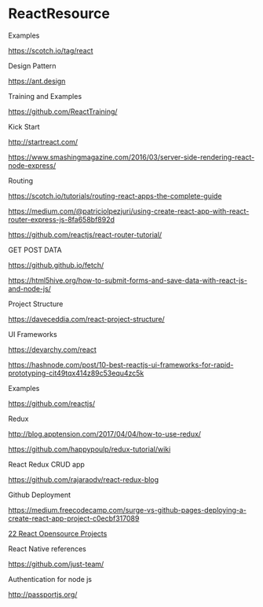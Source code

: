 # ReactResource

Examples

https://scotch.io/tag/react

Design Pattern

https://ant.design

Training and Examples

https://github.com/ReactTraining/

Kick Start

http://startreact.com/

https://www.smashingmagazine.com/2016/03/server-side-rendering-react-node-express/

Routing 

https://scotch.io/tutorials/routing-react-apps-the-complete-guide

https://medium.com/@patriciolpezjuri/using-create-react-app-with-react-router-express-js-8fa658bf892d

https://github.com/reactjs/react-router-tutorial/

GET POST DATA

https://github.github.io/fetch/

https://html5hive.org/how-to-submit-forms-and-save-data-with-react-js-and-node-js/

Project Structure

https://daveceddia.com/react-project-structure/

UI Frameworks

https://devarchy.com/react

https://hashnode.com/post/10-best-reactjs-ui-frameworks-for-rapid-prototyping-cit49tqx414z89c53equ4zc5k

Examples

https://github.com/reactjs/

Redux

http://blog.apptension.com/2017/04/04/how-to-use-redux/

https://github.com/happypoulp/redux-tutorial/wiki

React Redux CRUD app

https://github.com/rajaraodv/react-redux-blog

Github Deployment

https://medium.freecodecamp.com/surge-vs-github-pages-deploying-a-create-react-app-project-c0ecbf317089

[22 React Opensource Projects](https://medium.mybridge.co/22-amazing-open-source-react-projects-cb8230ec719f)

React Native references

https://github.com/just-team/

Authentication for node js

http://passportjs.org/

